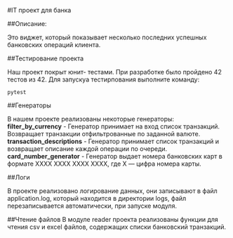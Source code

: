 #IT проект для банка

##Описание:

Это виджет, который показывает несколько последних успешных банковских операций клиента.

##Тестирование проекта

Наш проект покрыт юнит- тестами. При разработке было пройдено 42 тестов из 42. Для запускуа тестирпования выполните команду:

`pytest`

##Генераторы

В нашем проекте реализованы некоторые генераторы:
**filter_by_currency** - Генератор принимает на вход список транзакций. Возвращает транзакции отфильтрованные по заданной валюте.
**transaction_descriptions** - Генератор принимает список транзакций и возвращает описание каждой операции по очереди.
**card_number_generator** - Генератор выдает номера банковских карт в формате XXXX XXXX XXXX XXXX, где X — цифра номера карты.

##Логи

В проекте реализовано логирование данных, они записывают в файл application.log, который находится в директории logs, файл перезаписывается автоматически, при запуске модуля.

##Чтение файлов
В модуле reader проекта реализованы функции для чтения csv и excel файлов, содержащих списки банковский транзакций.